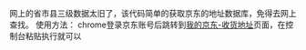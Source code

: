 ﻿
网上的省市县三级数据太旧了，该代码简单的获取京东的地址数据库，免得去网上查找。
使用方法：
chrome登录京东账号后跳转到[我的京东-收货地址](https://easybuy.jd.com/address/getEasyBuyList.action "我的京东-收货地址")页面，在控制台粘贴执行就可以


